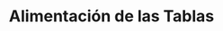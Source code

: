 ---
title: "Alimentación de las Tablas"
url: /madrid/alimentacion-de-las-tablas/
shop: tienda de variedades
---